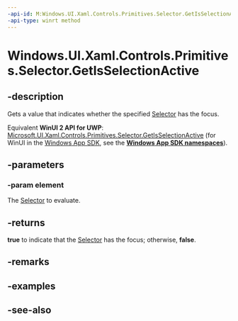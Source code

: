 ```yaml
---
-api-id: M:Windows.UI.Xaml.Controls.Primitives.Selector.GetIsSelectionActive(Windows.UI.Xaml.DependencyObject)
-api-type: winrt method
---
```


<!-- Method syntax
public bool GetIsSelectionActive(Windows.UI.Xaml.DependencyObject element)
-->

# Windows.UI.Xaml.Controls.Primitives.Selector.GetIsSelectionActive

## -description
Gets a value that indicates whether the specified [Selector](selector.md) has the focus.

Equivalent **WinUI 2 API for UWP**: [Microsoft.UI.Xaml.Controls.Primitives.Selector.GetIsSelectionActive](/windows/winui/api/microsoft.ui.xaml.controls.primitives.selector.getisselectionactive) (for WinUI in the [Windows App SDK](/windows/apps/windows-app-sdk/), see the **[Windows App SDK namespaces](/windows/windows-app-sdk/api/winrt/)**).

## -parameters
### -param element
The [Selector](selector.md) to evaluate.

## -returns
**true** to indicate that the [Selector](selector.md) has the focus; otherwise, **false**.

## -remarks

## -examples

## -see-also
